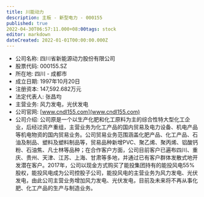 ```yaml
---
title: 川能动力
description: 主板 - 新型电力 - 000155
published: true
2022-04-30T06:57:11.000+08:00tags: stock
editor: markdown
dateCreated: 2022-01-01T00:00:00.000Z
---
```


- 公司名称: 四川省新能源动力股份有限公司
- 股票代码: 000155.SZ
- 所在地: 四川 - 成都市
- 成立日期: 1997年10月20日
- 注册资本: 147,592.682万元
- 法定代表人: 张昌均
- 主营业务: 风力发电，光伏发电
- 公司官网: [www.cndl155.com](www.cndl155.com)
- 公司介绍: 公司原是一个以生产化肥和化工原料为主的综合性特大型化工企业，后经过资产重组，主营业务为化工产品的国内贸易及电力设备、机电产品等机电物资的国内贸易业务。公司贸易业务范围涵盖化肥产品、化工产品、石油及制品、塑料及塑料制品等，贸易品种新增PVC、聚乙烯、聚丙烯、铝酸钙粉、石油焦、凡士林等品种；在合作客户方面，公司目前客户已遍布四川、重庆、贵州、天津、江苏、上海、甘肃等多地，并通过已有客户群体发散式地开发潜在客户。2017年，公司以现金方式购买了能投集团持有的能投风电55%股权，能投风电成为公司控股子公司，能投风电的主营业务为风力发电、光伏发电，由此公司主营业务增加风力发电、光伏发电，目前及未来将不再从事化肥、化工产品的生产与制造业务。


